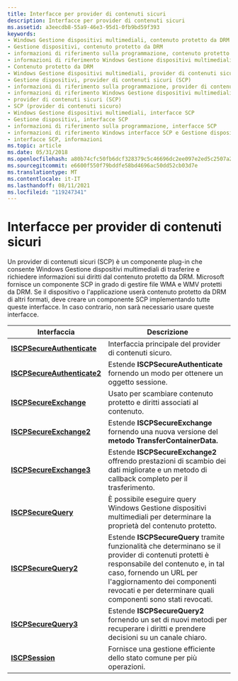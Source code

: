```yaml
---
title: Interfacce per provider di contenuti sicuri
description: Interfacce per provider di contenuti sicuri
ms.assetid: a3eecdb8-55a9-46e3-95d1-0fb9bd59f393
keywords:
- Windows Gestione dispositivi multimediali, contenuto protetto da DRM
- Gestione dispositivi, contenuto protetto da DRM
- informazioni di riferimento sulla programmazione, contenuto protetto da DRM
- informazioni di riferimento Windows Gestione dispositivi multimediali, contenuto protetto da DRM
- Contenuto protetto da DRM
- Windows Gestione dispositivi multimediali, provider di contenuti sicuri (SCP)
- Gestione dispositivi, provider di contenuti sicuri (SCP)
- informazioni di riferimento sulla programmazione, provider di contenuti sicuri (SCP)
- informazioni di riferimento Windows Gestione dispositivi multimediali, provider di contenuti protetti (SCP)
- provider di contenuti sicuri (SCP)
- SCP (provider di contenuti sicuro)
- Windows Gestione dispositivi multimediali, interfacce SCP
- Gestione dispositivi, interfacce SCP
- informazioni di riferimento sulla programmazione, interfacce SCP
- informazioni di riferimento Windows interfacce SCP e Gestione dispositivi multimediali
- interfacce SCP, informazioni
ms.topic: article
ms.date: 05/31/2018
ms.openlocfilehash: a80b74cfc50fb6dcf328379c5c46696dc2ee097e2ed5c2507a2a4f14676efd85
ms.sourcegitcommit: e6600f550f79bddfe58bd4696ac50dd52cb03d7e
ms.translationtype: MT
ms.contentlocale: it-IT
ms.lasthandoff: 08/11/2021
ms.locfileid: "119247341"
---
```

# <a name="interfaces-for-secure-content-providers"></a>Interfacce per provider di contenuti sicuri

Un provider di contenuti sicuri (SCP) è un componente plug-in che consente Windows Gestione dispositivi multimediali di trasferire e richiedere informazioni sui diritti dal contenuto protetto da DRM. Microsoft fornisce un componente SCP in grado di gestire file WMA e WMV protetti da DRM. Se il dispositivo o l'applicazione userà contenuto protetto da DRM di altri formati, deve creare un componente SCP implementando tutte queste interfacce. In caso contrario, non sarà necessario usare queste interfacce.



| Interfaccia                                                  | Descrizione                                                                                                                                                                                                                                          |
|------------------------------------------------------------|------------------------------------------------------------------------------------------------------------------------------------------------------------------------------------------------------------------------------------------------------|
| [**ISCPSecureAuthenticate**](/windows/desktop/api/mswmdm/nn-mswmdm-iscpsecureauthenticate)   | Interfaccia principale del provider di contenuti sicuro.                                                                                                                                                                                                |
| [**ISCPSecureAuthenticate2**](/windows/desktop/api/mswmdm/nn-mswmdm-iscpsecureauthenticate2) | Estende **ISCPSecureAuthenticate** fornendo un modo per ottenere un oggetto sessione.                                                                                                                                                                       |
| [**ISCPSecureExchange**](/windows/desktop/api/mswmdm/nn-mswmdm-iscpsecureexchange)           | Usato per scambiare contenuto protetto e diritti associati al contenuto.                                                                                                                                                                                 |
| [**ISCPSecureExchange2**](/windows/desktop/api/mswmdm/nn-mswmdm-iscpsecureexchange2)         | Estende **ISCPSecureExchange** fornendo una nuova versione del **metodo TransferContainerData.**                                                                                                                                                   |
| [**ISCPSecureExchange3**](/windows/desktop/api/mswmdm/nn-mswmdm-iscpsecureexchange3)         | Estende **ISCPSecureExchange2** offrendo prestazioni di scambio dei dati migliorate e un metodo di callback completo per il trasferimento.                                                                                                                            |
| [**ISCPSecureQuery**](/windows/desktop/api/mswmdm/nn-mswmdm-iscpsecurequery)                 | È possibile eseguire query Windows Gestione dispositivi multimediali per determinare la proprietà del contenuto protetto.                                                                                                                                                                   |
| [**ISCPSecureQuery2**](/windows/desktop/api/mswmdm/nn-mswmdm-iscpsecurequery2)               | Estende **ISCPSecureQuery** tramite funzionalità che determinano se il provider di contenuti protetti è responsabile del contenuto e, in tal caso, fornendo un URL per l'aggiornamento dei componenti revocati e per determinare quali componenti sono stati revocati. |
| [**ISCPSecureQuery3**](/windows/desktop/api/mswmdm/nn-mswmdm-iscpsecurequery3)               | Estende **ISCPSecureQuery2** fornendo un set di nuovi metodi per recuperare i diritti e prendere decisioni su un canale chiaro.                                                                                                                     |
| [**ISCPSession**](/windows/desktop/api/mswmdm/nn-mswmdm-iscpsession)                         | Fornisce una gestione efficiente dello stato comune per più operazioni.                                                                                                                                                                                  |



 

 

 




